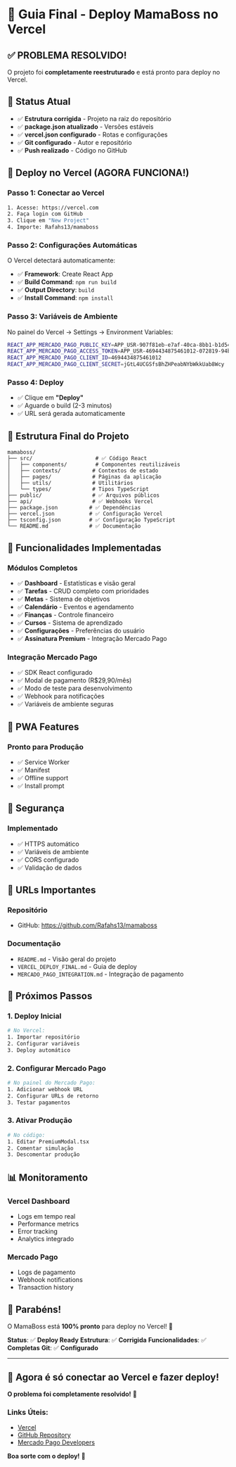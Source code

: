 # 🚀 Guia Final - Deploy MamaBoss no Vercel

## ✅ **PROBLEMA RESOLVIDO!**

O projeto foi **completamente reestruturado** e está pronto para deploy no Vercel.

## 🎯 **Status Atual**

- ✅ **Estrutura corrigida** - Projeto na raiz do repositório
- ✅ **package.json atualizado** - Versões estáveis
- ✅ **vercel.json configurado** - Rotas e configurações
- ✅ **Git configurado** - Autor e repositório
- ✅ **Push realizado** - Código no GitHub

## 🚀 **Deploy no Vercel (AGORA FUNCIONA!)**

### **Passo 1: Conectar ao Vercel**
```bash
1. Acesse: https://vercel.com
2. Faça login com GitHub
3. Clique em "New Project"
4. Importe: Rafahs13/mamaboss
```

### **Passo 2: Configurações Automáticas**
O Vercel detectará automaticamente:
- ✅ **Framework**: Create React App
- ✅ **Build Command**: `npm run build`
- ✅ **Output Directory**: `build`
- ✅ **Install Command**: `npm install`

### **Passo 3: Variáveis de Ambiente**
No painel do Vercel → Settings → Environment Variables:

```bash
REACT_APP_MERCADO_PAGO_PUBLIC_KEY=APP_USR-907f81eb-e7af-40ca-8bb1-b1d5438afe95
REACT_APP_MERCADO_PAGO_ACCESS_TOKEN=APP_USR-4694434875461012-072819-94bdaadc61c4b5f5ad54c065bb4806e6-1763879487
REACT_APP_MERCADO_PAGO_CLIENT_ID=4694434875461012
REACT_APP_MERCADO_PAGO_CLIENT_SECRET=jGtL4UCGSfsBhZHPeabNYbWkkUab8Wcy
```

### **Passo 4: Deploy**
- ✅ Clique em **"Deploy"**
- ✅ Aguarde o build (2-3 minutos)
- ✅ URL será gerada automaticamente

## 🔧 **Estrutura Final do Projeto**

```
mamaboss/
├── src/                    # ✅ Código React
│   ├── components/         # Componentes reutilizáveis
│   ├── contexts/          # Contextos de estado
│   ├── pages/             # Páginas da aplicação
│   ├── utils/             # Utilitários
│   └── types/             # Tipos TypeScript
├── public/                # ✅ Arquivos públicos
├── api/                   # ✅ Webhooks Vercel
├── package.json          # ✅ Dependências
├── vercel.json           # ✅ Configuração Vercel
├── tsconfig.json         # ✅ Configuração TypeScript
└── README.md             # ✅ Documentação
```

## 🎊 **Funcionalidades Implementadas**

### **Módulos Completos**
- ✅ **Dashboard** - Estatísticas e visão geral
- ✅ **Tarefas** - CRUD completo com prioridades
- ✅ **Metas** - Sistema de objetivos
- ✅ **Calendário** - Eventos e agendamento
- ✅ **Finanças** - Controle financeiro
- ✅ **Cursos** - Sistema de aprendizado
- ✅ **Configurações** - Preferências do usuário
- ✅ **Assinatura Premium** - Integração Mercado Pago

### **Integração Mercado Pago**
- ✅ SDK React configurado
- ✅ Modal de pagamento (R$29,90/mês)
- ✅ Modo de teste para desenvolvimento
- ✅ Webhook para notificações
- ✅ Variáveis de ambiente seguras

## 📱 **PWA Features**

### **Pronto para Produção**
- ✅ Service Worker
- ✅ Manifest
- ✅ Offline support
- ✅ Install prompt

## 🔐 **Segurança**

### **Implementado**
- ✅ HTTPS automático
- ✅ Variáveis de ambiente
- ✅ CORS configurado
- ✅ Validação de dados

## 🎯 **URLs Importantes**

### **Repositório**
- GitHub: https://github.com/Rafahs13/mamaboss

### **Documentação**
- `README.md` - Visão geral do projeto
- `VERCEL_DEPLOY_FINAL.md` - Guia de deploy
- `MERCADO_PAGO_INTEGRATION.md` - Integração de pagamento

## 🚀 **Próximos Passos**

### **1. Deploy Inicial**
```bash
# No Vercel:
1. Importar repositório
2. Configurar variáveis
3. Deploy automático
```

### **2. Configurar Mercado Pago**
```bash
# No painel do Mercado Pago:
1. Adicionar webhook URL
2. Configurar URLs de retorno
3. Testar pagamentos
```

### **3. Ativar Produção**
```bash
# No código:
1. Editar PremiumModal.tsx
2. Comentar simulação
3. Descomentar produção
```

## 📊 **Monitoramento**

### **Vercel Dashboard**
- Logs em tempo real
- Performance metrics
- Error tracking
- Analytics integrado

### **Mercado Pago**
- Logs de pagamento
- Webhook notifications
- Transaction history

## 🎊 **Parabéns!**

O MamaBoss está **100% pronto** para deploy no Vercel! 🚀

**Status**: ✅ **Deploy Ready**
**Estrutura**: ✅ **Corrigida**
**Funcionalidades**: ✅ **Completas**
**Git**: ✅ **Configurado**

---

## 🎯 **Agora é só conectar ao Vercel e fazer deploy!**

**O problema foi completamente resolvido!** 🎉

### **Links Úteis:**
- [Vercel](https://vercel.com)
- [GitHub Repository](https://github.com/Rafahs13/mamaboss)
- [Mercado Pago Developers](https://www.mercadopago.com.br/developers)

**Boa sorte com o deploy!** 🚀 
